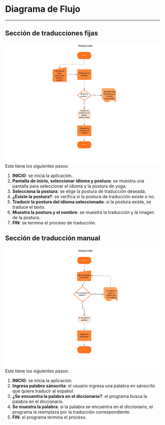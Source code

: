 # Diagrama de Flujo

---
## Sección de traducciones fijas
![Flow chart 1](../images/flowchart_1.jpg)
Este tiene los siguientes pasos:
1. **INICIO**: se inicia la aplicación.
2. **Pantalla de inicio, seleccionar idioma y postura**: se muestra una pantalla para seleccionar el idioma y la postura de yoga.
3. **Selecciona la postura**: se elige la postura de traducción deseada.
4. **¿Existe la postura?**: se verifica si la postura de traducción existe o no.
5. **Traducir la postura del idioma seleccionado**: si la postura existe, se traduce el texto.
6. **Muestra la postura y el nombre**: se muestra la traducción y la imagen de la postura.
7. **FIN**: se termina el proceso de traducción.

## Sección de traducción manual
![Flow chart 2](../images/flowchart_2.jpg)
Este tiene los siguientes pasos:
1. **INICIO**: se inicia la aplicación.
2. **Ingresa palabra sánscrita**: el usuario ingresa una palabra en sánscrito que quiere traducir al español.
3. **¿Se encuentra la palabra en el diccionario?**: el programa busca la palabra en el diccionario.
4. **Se muestra la palabra**: si la palabra se encuentra en el diccionario, el programa la reemplaza por la traducción correspondiente.
5. **FIN**: el programa termina el proceso.

